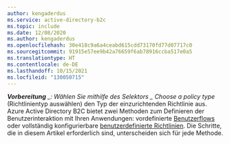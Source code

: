 ```yaml
---
author: kengaderdus
ms.service: active-directory-b2c
ms.topic: include
ms.date: 12/08/2020
ms.author: kengaderdus
ms.openlocfilehash: 30e418c9a6a4ceabd615cdd73170fd77d07717c0
ms.sourcegitcommit: 91915e57ee9b42a76659f6ab78916ccba517e0a5
ms.translationtype: HT
ms.contentlocale: de-DE
ms.lasthandoff: 10/15/2021
ms.locfileid: "130050715"
---
```

***Vorbereitung** _: Wählen Sie mithilfe des Selektors _ *Choose a policy type** (Richtlinientyp auswählen) den Typ der einzurichtenden Richtlinie aus. Azure Active Directory B2C bietet zwei Methoden zum Definieren der Benutzerinteraktion mit Ihren Anwendungen: vordefinierte [Benutzerflows](../articles/active-directory-b2c/user-flow-overview.md) oder vollständig konfigurierbare [benutzerdefinierte Richtlinien](../articles/active-directory-b2c/custom-policy-overview.md). Die Schritte, die in diesem Artikel erforderlich sind, unterscheiden sich für jede Methode.     

